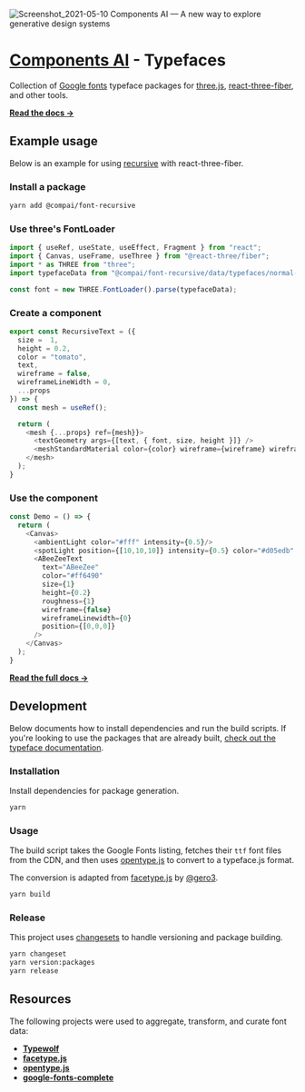 ![Screenshot_2021-05-10 Components AI — A new way to explore generative design systems](https://user-images.githubusercontent.com/1748143/117698111-55099e00-b191-11eb-8bc1-bbdff561cb1a.png)

# [Components AI](https://components.ai) - Typefaces

Collection of [Google fonts](https://fonts.google.com) typeface
packages for [three.js](https://threejs.org/),
[react-three-fiber](https://github.com/pmndrs/react-three-fiber),
and other tools.

[**Read the docs &rarr;**](https://components.ai/docs/typefaces)

## Example usage

Below is an example for using [recursive](https://components.ai/docs/typefaces/recursive)
with react-three-fiber.

### Install a package

```sh
yarn add @compai/font-recursive
```

### Use three's FontLoader

```js
import { useRef, useState, useEffect, Fragment } from "react";
import { Canvas, useFrame, useThree } from "@react-three/fiber";
import * as THREE from "three";
import typefaceData from "@compai/font-recursive/data/typefaces/normal-400.json";

const font = new THREE.FontLoader().parse(typefaceData);
```

### Create a component

```js
export const RecursiveText = ({
  size =  1,
  height = 0.2,
  color = "tomato",
  text,
  wireframe = false,
  wireframeLineWidth = 0,
  ...props
}) => {
  const mesh = useRef();

  return (
    <mesh {...props} ref={mesh}}>
      <textGeometry args={[text, { font, size, height }]} />
      <meshStandardMaterial color={color} wireframe={wireframe} wireframeLinewidth={wireframeLinewidth} />
    </mesh>
  );
}
```

### Use the component

```js
const Demo = () => {
  return (
    <Canvas>
      <ambientLight color="#fff" intensity={0.5}/>
      <spotLight position={[10,10,10]} intensity={0.5} color="#d05edb"
      <ABeeZeeText
        text="ABeeZee"
        color="#ff6490"
        size={1}
        height={0.2}
        roughness={1}
        wireframe={false}
        wireframeLinewidth={0}
        position={[0,0,0]}
      />
    </Canvas>
  );
}
```

[**Read the full docs &rarr;**](https://components.ai/docs/typefaces)

## Development

Below documents how to install dependencies and run the build scripts. If
you're looking to use the packages that are already built,
[check out the typeface documentation](https://components.ai/docs/typefaces).

### Installation

Install dependencies for package generation.

```sh
yarn
```

### Usage

The build script takes the Google Fonts listing, fetches their `ttf` font
files from the CDN, and then uses
[opentype.js](https://github.com/opentypejs/opentype.js) to convert to a
typeface.js format.

The conversion is adapted from
[facetype.js](https://github.com/gero3/facetype.js/blob/ce2f078003edbb5fd494fe7277face2f312567ca/LICENSE)
by [@gero3](https://github.com/gero3).

```sh
yarn build
```

### Release

This project uses [changesets](https://github.com/atlassian/changesets) to
handle versioning and package building.

```sh
yarn changeset
yarn version:packages
yarn release
```

## Resources

The following projects were used to aggregate, transform, and curate font data:

- [**Typewolf**](https://www.typewolf.com/google-fonts)
- [**facetype.js**](https://gero3.github.io/facetype.js/)
- [**opentype.js**](https://github.com/opentypejs/opentype.js)
- [**google-fonts-complete**](https://github.com/jonathantneal/google-fonts-complete)
